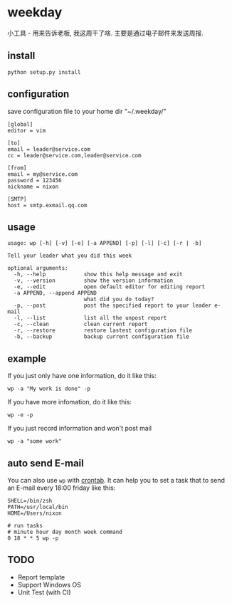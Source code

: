 # weekday
小工具 - 用来告诉老板, 我这周干了啥. 主要是通过电子邮件来发送周报.

## install

```
python setup.py install
```

## configuration

save configuration file to your home dir "~/.weekday/"

```
[global]
editor = vim

[to]
email = leader@service.com
cc = leader@service.com,leader@service.com

[from]
email = my@service.com
password = 123456
nickname = nixon

[SMTP]
host = smtp.exmail.qq.com
```

## usage

```
usage: wp [-h] [-v] [-e] [-a APPEND] [-p] [-l] [-c] [-r | -b]

Tell your leader what you did this week

optional arguments:
  -h, --help            show this help message and exit
  -v, --version         show the version information
  -e, --edit            open default editor for editing report
  -a APPEND, --append APPEND
                        what did you do today?
  -p, --post            post the specified report to your leader e-mail
  -l, --list            list all the unpost report
  -c, --clean           clean current report
  -r, --restore         restore lastest configuration file
  -b, --backup          backup current configuration file
```

## example

If you just only have one information, do it like this:

```
wp -a "My work is done" -p
```

If you have more infomation, do it like this:

```
wp -e -p
```

If you just record information and won't post mail

```
wp -a "some work"
```

## auto send E-mail

You can also use `wp` with [crontab](http://man.linuxde.net/crontab). It can help you to set a task that to send an E-mail every 18:00 friday like this:

```
SHELL=/bin/zsh
PATH=/usr/local/bin
HOME=/Users/nixon

# run tasks
# minute hour day month week command
0 18 * * 5 wp -p
```

## TODO

- Report template
- Support Windows OS
- Unit Test (with CI)
